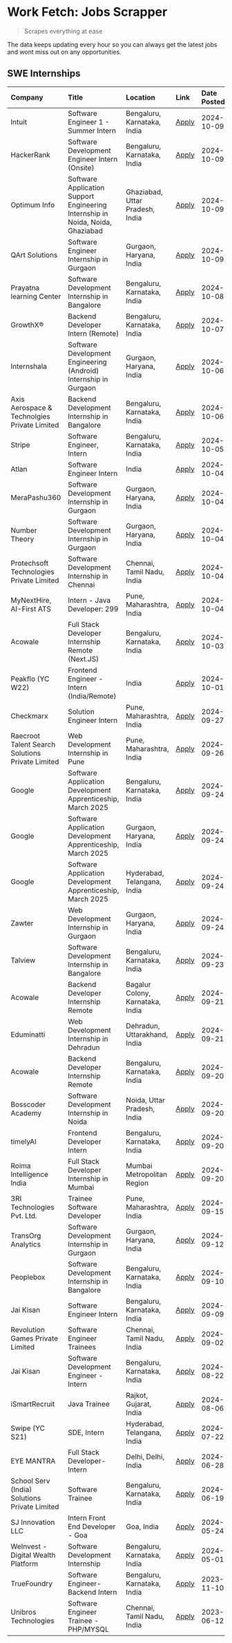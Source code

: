 # Work Fetch: Jobs Scrapper
> Scrapes everything at ease

The data keeps updating every hour so you can always get the latest jobs and wont miss out on any opportunities.

## SWE Internships
<!--START_SECTION:workfetch-->
| Company                                          | Title                                                                          | Location                         | Link                                                                                                                                                                                                                                                 | Date Posted   |
|:-------------------------------------------------|:-------------------------------------------------------------------------------|:---------------------------------|:-----------------------------------------------------------------------------------------------------------------------------------------------------------------------------------------------------------------------------------------------------|:--------------|
| Intuit                                           | Software Engineer 1 - Summer Intern                                            | Bengaluru, Karnataka, India      | [Apply](https://in.linkedin.com/jobs/view/software-engineer-1-summer-intern-at-intuit-4044030838?position=10&pageNum=0&refId=QvSCjtorbkxmTTajHjXYWQ%3D%3D&trackingId=U3B9fdm9XDIGR135sEBcaA%3D%3D)                                                   | 2024-10-09    |
| HackerRank                                       | Software Development Engineer Intern (Onsite)                                  | Bengaluru, Karnataka, India      | [Apply](https://in.linkedin.com/jobs/view/software-development-engineer-intern-onsite-at-hackerrank-4040131804?position=30&pageNum=0&refId=QvSCjtorbkxmTTajHjXYWQ%3D%3D&trackingId=t98Jw0OAPXUvQt4FLQvw6w%3D%3D)                                     | 2024-10-09    |
| Optimum Info                                     | Software Application Support Engineering Internship in Noida, Noida, Ghaziabad | Ghaziabad, Uttar Pradesh, India  | [Apply](https://in.linkedin.com/jobs/view/software-application-support-engineering-internship-in-noida-noida-ghaziabad-at-optimum-info-4046252393?position=35&pageNum=0&refId=QvSCjtorbkxmTTajHjXYWQ%3D%3D&trackingId=s4YwElMc5zcfgl4IRlPKUw%3D%3D)  | 2024-10-09    |
| QArt Solutions                                   | Software Engineer Internship in Gurgaon                                        | Gurgaon, Haryana, India          | [Apply](https://in.linkedin.com/jobs/view/software-engineer-internship-in-gurgaon-at-qart-solutions-4046253292?position=58&pageNum=0&refId=QvSCjtorbkxmTTajHjXYWQ%3D%3D&trackingId=6legKYrQ4%2BFiwim4LegThQ%3D%3D)                                   | 2024-10-09    |
| Prayatna learning Center                         | Software Development Internship in Bangalore                                   | Bengaluru, Karnataka, India      | [Apply](https://in.linkedin.com/jobs/view/software-development-internship-in-bangalore-at-prayatna-learning-center-4045231688?position=51&pageNum=0&refId=QvSCjtorbkxmTTajHjXYWQ%3D%3D&trackingId=qsaYf%2FbqxWIRrGrdZtJT%2BQ%3D%3D)                  | 2024-10-08    |
| GrowthX®                                         | Backend Developer Intern (Remote)                                              | Bengaluru, Karnataka, India      | [Apply](https://in.linkedin.com/jobs/view/backend-developer-intern-remote-at-growthx%C2%AE-4042232766?position=54&pageNum=0&refId=QvSCjtorbkxmTTajHjXYWQ%3D%3D&trackingId=zCjLzJaICaEFubDiXftvXA%3D%3D)                                              | 2024-10-07    |
| Internshala                                      | Software Development Engineering (Android) Internship in Gurgaon               | Gurgaon, Haryana, India          | [Apply](https://in.linkedin.com/jobs/view/software-development-engineering-android-internship-in-gurgaon-at-internshala-4043996988?position=14&pageNum=0&refId=QvSCjtorbkxmTTajHjXYWQ%3D%3D&trackingId=RMn50%2BugSx6%2FLbV1LqbVng%3D%3D)             | 2024-10-06    |
| Axis Aerospace & Technolgies Private Limited     | Backend Development Internship in Bangalore                                    | Bengaluru, Karnataka, India      | [Apply](https://in.linkedin.com/jobs/view/backend-development-internship-in-bangalore-at-axis-aerospace-technolgies-private-limited-4043996963?position=36&pageNum=0&refId=QvSCjtorbkxmTTajHjXYWQ%3D%3D&trackingId=6dhL%2BKt6obcjiIdVr%2FLdZg%3D%3D) | 2024-10-06    |
| Stripe                                           | Software Engineer, Intern                                                      | Bengaluru, Karnataka, India      | [Apply](https://in.linkedin.com/jobs/view/software-engineer-intern-at-stripe-4008214242?position=5&pageNum=0&refId=QvSCjtorbkxmTTajHjXYWQ%3D%3D&trackingId=%2FIdGeO%2BMfpI0FLpcV%2FFILA%3D%3D)                                                       | 2024-10-05    |
| Atlan                                            | Software Engineer Intern                                                       | India                            | [Apply](https://in.linkedin.com/jobs/view/software-engineer-intern-at-atlan-4040478822?position=18&pageNum=0&refId=QvSCjtorbkxmTTajHjXYWQ%3D%3D&trackingId=35wN20pgqvtOUKcqfGlO6g%3D%3D)                                                             | 2024-10-04    |
| MeraPashu360                                     | Software Development Internship in Gurgaon                                     | Gurgaon, Haryana, India          | [Apply](https://in.linkedin.com/jobs/view/software-development-internship-in-gurgaon-at-merapashu360-4042419113?position=23&pageNum=0&refId=QvSCjtorbkxmTTajHjXYWQ%3D%3D&trackingId=YYjoTtSuI2fcdzbWrZks%2FA%3D%3D)                                  | 2024-10-04    |
| Number Theory                                    | Software Development Internship in Gurgaon                                     | Gurgaon, Haryana, India          | [Apply](https://in.linkedin.com/jobs/view/software-development-internship-in-gurgaon-at-number-theory-4042414715?position=28&pageNum=0&refId=QvSCjtorbkxmTTajHjXYWQ%3D%3D&trackingId=zZ2%2BN29LIUypE2OjIWRXIQ%3D%3D)                                 | 2024-10-04    |
| Protechsoft Technologies Private Limited         | Software Development Internship in Chennai                                     | Chennai, Tamil Nadu, India       | [Apply](https://in.linkedin.com/jobs/view/software-development-internship-in-chennai-at-protechsoft-technologies-private-limited-4042416658?position=32&pageNum=0&refId=QvSCjtorbkxmTTajHjXYWQ%3D%3D&trackingId=RSMGJTPb1hJc4buREJFczQ%3D%3D)        | 2024-10-04    |
| MyNextHire, AI-First ATS                         | Intern - Java Developer: 299                                                   | Pune, Maharashtra, India         | [Apply](https://in.linkedin.com/jobs/view/intern-java-developer-299-at-mynexthire-ai-first-ats-4040867640?position=43&pageNum=0&refId=QvSCjtorbkxmTTajHjXYWQ%3D%3D&trackingId=%2BIYiD9DVOHbVqiZGNlv19A%3D%3D)                                        | 2024-10-04    |
| Acowale                                          | Full Stack Developer Internship Remote (Next.JS)                               | Bengaluru, Karnataka, India      | [Apply](https://in.linkedin.com/jobs/view/full-stack-developer-internship-remote-next-js-at-acowale-4041816227?position=27&pageNum=0&refId=QvSCjtorbkxmTTajHjXYWQ%3D%3D&trackingId=yEL56O2UTuxAUQaycexRCQ%3D%3D)                                     | 2024-10-03    |
| Peakflo (YC W22)                                 | Frontend Engineer - Intern (India/Remote)                                      | India                            | [Apply](https://in.linkedin.com/jobs/view/frontend-engineer-intern-india-remote-at-peakflo-yc-w22-4037729755?position=9&pageNum=0&refId=QvSCjtorbkxmTTajHjXYWQ%3D%3D&trackingId=%2BFmG0x46IBkmx6H2pg70%2FQ%3D%3D)                                    | 2024-10-01    |
| Checkmarx                                        | Solution Engineer Intern                                                       | Pune, Maharashtra, India         | [Apply](https://in.linkedin.com/jobs/view/solution-engineer-intern-at-checkmarx-4036405936?position=40&pageNum=0&refId=QvSCjtorbkxmTTajHjXYWQ%3D%3D&trackingId=c9MkkP8qGYkBKKgF7PITww%3D%3D)                                                         | 2024-09-27    |
| Raecroot Talent Search Solutions Private Limited | Web Development Internship in Pune                                             | Pune, Maharashtra, India         | [Apply](https://in.linkedin.com/jobs/view/web-development-internship-in-pune-at-raecroot-talent-search-solutions-private-limited-4034584677?position=39&pageNum=0&refId=QvSCjtorbkxmTTajHjXYWQ%3D%3D&trackingId=chJpAEB7eznmiBu%2FYwisUQ%3D%3D)      | 2024-09-26    |
| Google                                           | Software Application Development Apprenticeship, March 2025                    | Bengaluru, Karnataka, India      | [Apply](https://in.linkedin.com/jobs/view/software-application-development-apprenticeship-march-2025-at-google-4032957527?position=2&pageNum=0&refId=QvSCjtorbkxmTTajHjXYWQ%3D%3D&trackingId=acq6qUgqMrEojRrgGwt%2Fcw%3D%3D)                         | 2024-09-24    |
| Google                                           | Software Application Development Apprenticeship, March 2025                    | Gurgaon, Haryana, India          | [Apply](https://in.linkedin.com/jobs/view/software-application-development-apprenticeship-march-2025-at-google-4032958554?position=3&pageNum=0&refId=QvSCjtorbkxmTTajHjXYWQ%3D%3D&trackingId=qwK5Tvbe75K79YDGd7m1RA%3D%3D)                           | 2024-09-24    |
| Google                                           | Software Application Development Apprenticeship, March 2025                    | Hyderabad, Telangana, India      | [Apply](https://in.linkedin.com/jobs/view/software-application-development-apprenticeship-march-2025-at-google-4032957528?position=4&pageNum=0&refId=QvSCjtorbkxmTTajHjXYWQ%3D%3D&trackingId=Bkla57ekGFIoYto3tX4tRg%3D%3D)                           | 2024-09-24    |
| Zawter                                           | Web Development Internship in Gurgaon                                          | Gurgaon, Haryana, India          | [Apply](https://in.linkedin.com/jobs/view/web-development-internship-in-gurgaon-at-zawter-4034405278?position=59&pageNum=0&refId=QvSCjtorbkxmTTajHjXYWQ%3D%3D&trackingId=hYu9F1aUQgaqQjKJBoezRg%3D%3D)                                               | 2024-09-24    |
| Talview                                          | Software Development Internship in Bangalore                                   | Bengaluru, Karnataka, India      | [Apply](https://in.linkedin.com/jobs/view/software-development-internship-in-bangalore-at-talview-4033703077?position=8&pageNum=0&refId=QvSCjtorbkxmTTajHjXYWQ%3D%3D&trackingId=%2B4D1dTVzjsHHqVZoz88dtQ%3D%3D)                                      | 2024-09-23    |
| Acowale                                          | Backend Developer Internship Remote                                            | Bagalur Colony, Karnataka, India | [Apply](https://in.linkedin.com/jobs/view/backend-developer-internship-remote-at-acowale-4030088707?position=16&pageNum=0&refId=QvSCjtorbkxmTTajHjXYWQ%3D%3D&trackingId=hWpA7Hp%2FPLAFUjNmNKWNgg%3D%3D)                                              | 2024-09-21    |
| Eduminatti                                       | Web Development Internship in Dehradun                                         | Dehradun, Uttarakhand, India     | [Apply](https://in.linkedin.com/jobs/view/web-development-internship-in-dehradun-at-eduminatti-4032105381?position=19&pageNum=0&refId=QvSCjtorbkxmTTajHjXYWQ%3D%3D&trackingId=aGSZRDDIHnPuHKmZoJBx%2Fg%3D%3D)                                        | 2024-09-21    |
| Acowale                                          | Backend Developer Internship Remote                                            | Bengaluru, Karnataka, India      | [Apply](https://in.linkedin.com/jobs/view/backend-developer-internship-remote-at-acowale-4030975489?position=7&pageNum=0&refId=QvSCjtorbkxmTTajHjXYWQ%3D%3D&trackingId=Nz4KnI%2FplOShBUKU3yZtiw%3D%3D)                                               | 2024-09-20    |
| Bosscoder Academy                                | Software Development Internship in Noida                                       | Noida, Uttar Pradesh, India      | [Apply](https://in.linkedin.com/jobs/view/software-development-internship-in-noida-at-bosscoder-academy-4031161323?position=11&pageNum=0&refId=QvSCjtorbkxmTTajHjXYWQ%3D%3D&trackingId=KAXTjjIgj3RCTqu8MEHPZQ%3D%3D)                                 | 2024-09-20    |
| timelyAI                                         | Frontend Developer Intern                                                      | Bengaluru, Karnataka, India      | [Apply](https://in.linkedin.com/jobs/view/frontend-developer-intern-at-timelyai-4030925040?position=13&pageNum=0&refId=QvSCjtorbkxmTTajHjXYWQ%3D%3D&trackingId=0wzKzOqw2usPvIZ5NySKFw%3D%3D)                                                         | 2024-09-20    |
| Roima Intelligence India                         | Full Stack Developer Internship in Mumbai                                      | Mumbai Metropolitan Region       | [Apply](https://in.linkedin.com/jobs/view/full-stack-developer-internship-in-mumbai-at-roima-intelligence-india-4031159544?position=53&pageNum=0&refId=QvSCjtorbkxmTTajHjXYWQ%3D%3D&trackingId=b02gk5I92Htwz8e3fSie8Q%3D%3D)                         | 2024-09-20    |
| 3RI Technologies Pvt. Ltd.                       | Trainee  Software Developer                                                    | Pune, Maharashtra, India         | [Apply](https://in.linkedin.com/jobs/view/trainee-software-developer-at-3ri-technologies-pvt-ltd-4026688364?position=26&pageNum=0&refId=QvSCjtorbkxmTTajHjXYWQ%3D%3D&trackingId=KWOOeWgrdaC8uuDWBoDIEg%3D%3D)                                        | 2024-09-15    |
| TransOrg Analytics                               | Software Development Internship in Gurgaon                                     | Gurgaon, Haryana, India          | [Apply](https://in.linkedin.com/jobs/view/software-development-internship-in-gurgaon-at-transorg-analytics-4024791052?position=60&pageNum=0&refId=QvSCjtorbkxmTTajHjXYWQ%3D%3D&trackingId=vktlTQLtdugZh2F%2FwQHorA%3D%3D)                            | 2024-09-12    |
| Peoplebox                                        | Software Development Internship in Bangalore                                   | Bengaluru, Karnataka, India      | [Apply](https://in.linkedin.com/jobs/view/software-development-internship-in-bangalore-at-peoplebox-4022411601?position=15&pageNum=0&refId=QvSCjtorbkxmTTajHjXYWQ%3D%3D&trackingId=%2BfGgzYS9bRiehVOUTb%2ByIg%3D%3D)                                 | 2024-09-10    |
| Jai Kisan                                        | Software Engineer Intern                                                       | Bengaluru, Karnataka, India      | [Apply](https://in.linkedin.com/jobs/view/software-engineer-intern-at-jai-kisan-4024075360?position=41&pageNum=0&refId=QvSCjtorbkxmTTajHjXYWQ%3D%3D&trackingId=hKgc8Lm6B6eKcRG%2BTMvMXg%3D%3D)                                                       | 2024-09-09    |
| Revolution Games Private Limited                 | Software Engineer Trainees                                                     | Chennai, Tamil Nadu, India       | [Apply](https://in.linkedin.com/jobs/view/software-engineer-trainees-at-revolution-games-private-limited-4015912927?position=33&pageNum=0&refId=QvSCjtorbkxmTTajHjXYWQ%3D%3D&trackingId=%2Bj9a4MKkuaZAVo0EfP3X1Q%3D%3D)                              | 2024-09-02    |
| Jai Kisan                                        | Software Development Engineer - Intern                                         | Bengaluru, Karnataka, India      | [Apply](https://in.linkedin.com/jobs/view/software-development-engineer-intern-at-jai-kisan-4027288169?position=34&pageNum=0&refId=QvSCjtorbkxmTTajHjXYWQ%3D%3D&trackingId=RyG8pFUp439Kz5xiiIVHyw%3D%3D)                                             | 2024-08-22    |
| iSmartRecruit                                    | Java Trainee                                                                   | Rajkot, Gujarat, India           | [Apply](https://in.linkedin.com/jobs/view/java-trainee-at-ismartrecruit-3992301825?position=37&pageNum=0&refId=QvSCjtorbkxmTTajHjXYWQ%3D%3D&trackingId=QyCPflO9mNxLJqdHqVSPjw%3D%3D)                                                                 | 2024-08-06    |
| Swipe (YC S21)                                   | SDE, Intern                                                                    | Hyderabad, Telangana, India      | [Apply](https://in.linkedin.com/jobs/view/sde-intern-at-swipe-yc-s21-3980368092?position=45&pageNum=0&refId=QvSCjtorbkxmTTajHjXYWQ%3D%3D&trackingId=3TPycZ3dtrdoX9FuiBK%2F3g%3D%3D)                                                                  | 2024-07-22    |
| EYE MANTRA                                       | Full Stack Developer- Intern                                                   | Delhi, Delhi, India              | [Apply](https://in.linkedin.com/jobs/view/full-stack-developer-intern-at-eye-mantra-3960988037?position=50&pageNum=0&refId=QvSCjtorbkxmTTajHjXYWQ%3D%3D&trackingId=s0kPh59ErnrLZqeqrtOp9w%3D%3D)                                                     | 2024-06-28    |
| School Serv (India) Solutions Private Limited    | Software Trainee                                                               | Bengaluru, Karnataka, India      | [Apply](https://in.linkedin.com/jobs/view/software-trainee-at-school-serv-india-solutions-private-limited-3953917603?position=49&pageNum=0&refId=QvSCjtorbkxmTTajHjXYWQ%3D%3D&trackingId=RbFDavZfztcQb10FlE%2B4hQ%3D%3D)                             | 2024-06-19    |
| SJ Innovation LLC                                | Intern Front End Developer - Goa                                               | Goa, India                       | [Apply](https://in.linkedin.com/jobs/view/intern-front-end-developer-goa-at-sj-innovation-llc-3931678611?position=21&pageNum=0&refId=QvSCjtorbkxmTTajHjXYWQ%3D%3D&trackingId=lOz69faiZAfv6VgschrBsQ%3D%3D)                                           | 2024-05-24    |
| WeInvest - Digital Wealth Platform               | Software Development Internship                                                | Bengaluru, Karnataka, India      | [Apply](https://in.linkedin.com/jobs/view/software-development-internship-at-weinvest-digital-wealth-platform-3912867225?position=6&pageNum=0&refId=QvSCjtorbkxmTTajHjXYWQ%3D%3D&trackingId=S2wWtud2YViBjojXOn%2BF7w%3D%3D)                          | 2024-05-01    |
| TrueFoundry                                      | Software Engineer-Backend Intern                                               | Bengaluru, Karnataka, India      | [Apply](https://in.linkedin.com/jobs/view/software-engineer-backend-intern-at-truefoundry-3779508170?position=48&pageNum=0&refId=QvSCjtorbkxmTTajHjXYWQ%3D%3D&trackingId=7dyod2hoA11g7eVlknHzhQ%3D%3D)                                               | 2023-11-10    |
| Unibros Technologies                             | Software Engineer Trainee - PHP/MYSQL                                          | Chennai, Tamil Nadu, India       | [Apply](https://in.linkedin.com/jobs/view/software-engineer-trainee-php-mysql-at-unibros-technologies-3656599241?position=42&pageNum=0&refId=QvSCjtorbkxmTTajHjXYWQ%3D%3D&trackingId=XpWHwDYvOGWSVPh68vVo2A%3D%3D)                                   | 2023-06-12    |
<!--END_SECTION:workfetch-->
